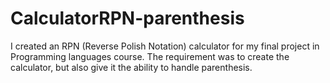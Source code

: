 # CalculatorRPN-parenthesis
I created an RPN (Reverse Polish Notation) calculator for my final project in Programming languages course. The requirement was to create the calculator, but also give it the ability to handle parenthesis.
